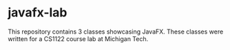 # javafx-lab
This repository contains 3 classes showcasing JavaFX.
These classes were written for a CS1122 course lab at Michigan Tech.
